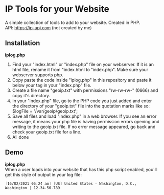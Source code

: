 # IP Tools for your Website
A simple collection of tools to add to your website. Created in PHP. <br>
API: https://ip-api.com (not created by me)

## Installation
**iplog.php**
1. Find your "index.html" or "index.php" file on your webserver. If it is an html file, rename it from "index.html to "index.php". Make sure your webserver supports php.
2. Copy paste the code inside "iplog.php" in this repository and paste it below your <head> tag in your "index.php" file.
3. Create a file name "geoip.txt" with permissions "rw-rw-rw-" (0666) and copy it's directory.
4. In your "index.php" file, go to the PHP code you just added and enter the directory of your "geoip.txt" file into the quotation marks like so: $logFile = '/var/geoip/geoip.txt';
5. Save all files and load "index.php" in a web browser. If you see an error message, it means your php file is having permission errors opening and writing to the geoip.txt file. If no error message appeared, go back and check your geoip.txt file for a line.
6. All done

## Demo
**iplog.php** <br>
When a user loads into your website that has this php script enabled, you'll get this style of output in your log file: <br>
```
[16/02/2021 05:24 am] [US] United States - Washington, D.C., Washington | 12.34.56.789
```
